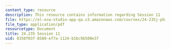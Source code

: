 ```yaml
---
content_type: resource
description: This resource contains information regarding Session 11
file: https://ol-ocw-studio-app-qa.s3.amazonaws.com/courses/24-235j-philosophy-of-law-spring-2012/0350f03f8580ef7a1124b1bc9b500e37_MIT24_235JS12_Session11.pdf
file_type: application/pdf
resourcetype: Document
title: 24.235 Session 11
uid: 0350f03f-8580-ef7a-1124-b1bc9b500e37
---
```

